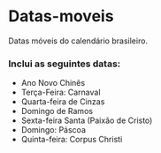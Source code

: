# Datas-moveis
Datas móveis do calendário brasileiro.

### Inclui as seguintes datas:

*  Ano Novo Chinês
* Terça-Feira: Carnaval
* Quarta-feira de Cinzas
* Domingo de Ramos
* Sexta-feira Santa (Paixão de Cristo)
* Domingo: Páscoa
* Quinta-feira: Corpus Christi
